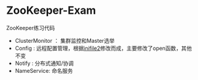 ZooKeeper-Exam
==============

ZooKeeper练习代码


* ClusterMonitor  ： 集群监控和Master选举
* Config : 远程配置管理，根据[inifile2](https://github.com/Winnerhust/inifile2)修改而成，主要修改了open函数，其他不变
* Notify : 分布式通知/协调
* NameService: 命名服务
